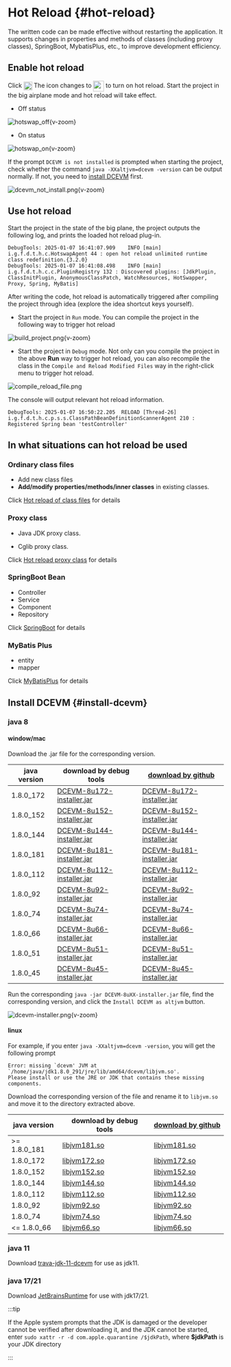 # Hot Reload <Badge type="warning" text="beta" /> {#hot-reload} 

The written code can be made effective without restarting the application. It supports changes in properties and methods of classes (including proxy classes), SpringBoot, MybatisPlus, etc., to improve development efficiency.

## Enable hot reload

Click <img src="/icon/hotswap.svg" style="display: inline-block; width: 20px; height: 20px; vertical-align: middle;" /> The icon changes to <img src="/icon/hotswap_on.svg" style="display: inline-block; width: 25px; height: 25px; vertical-align: middle;" /> to turn on hot reload. Start the project in the big airplane mode and hot reload will take effect.

- Off status

![hotswap_off](/images/hotswap_off.png){v-zoom}

- On status

![hotswap_on](/images/hotswap_on.png){v-zoom}

If the prompt `DCEVM is not installed` is prompted when starting the project, check whether the command `java -XXaltjvm=dcevm -version` can be output normally. If not, you need to [install DCEVM](#install-dcevm) first.

![dcevm_not_install.png](/images/dcevm_not_install.png){v-zoom}

## Use hot reload

Start the project in the state of the big plane, the project outputs the following log, and prints the loaded hot reload plug-in.

```text
DebugTools: 2025-01-07 16:41:07.909    INFO [main] i.g.f.d.t.h.c.HotswapAgent 44 : open hot reload unlimited runtime class redefinition.{3.2.0}
DebugTools: 2025-01-07 16:41:08.498    INFO [main] i.g.f.d.t.h.c.c.PluginRegistry 132 : Discovered plugins: [JdkPlugin, ClassInitPlugin, AnonymousClassPatch, WatchResources, HotSwapper, Proxy, Spring, MyBatis]
```

After writing the code, hot reload is automatically triggered after compiling the project through idea (explore the idea shortcut keys yourself).

- Start the project in `Run` mode. You can compile the project in the following way to trigger hot reload

![build_project.png](/images/build_project.png){v-zoom}

- Start the project in `Debug` mode. Not only can you compile the project in the above **Run** way to trigger hot reload, you can also recompile the class in the `Compile and Reload Modified Files` way in the right-click menu to trigger hot reload.

![compile_reload_file.png](/images/compile_reload_file.png)

The console will output relevant hot reload information.

```text
DebugTools: 2025-01-07 16:50:22.205  RELOAD [Thread-26] i.g.f.d.t.h.c.p.s.s.ClassPathBeanDefinitionScannerAgent 210 : Registered Spring bean 'testController'
```
## In what situations can hot reload be used

### Ordinary class files

- Add new class files
- **Add/modify** **properties/methods/inner classes** in existing classes.

Click [Hot reload of class files](hot-reload-class.md) for details

### Proxy class

- Java JDK proxy class.

- Cglib proxy class.

Click [Hot reload proxy class](hot-reload-proxy.md) for details

### SpringBoot Bean

- Controller
- Service
- Component
- Repository

Click [SpringBoot](hot-reload-springboot.md) for details

### MyBatis Plus

- entity
- mapper

Click [MyBatisPlus](hot-reload-mybatis-plus.md) for details

## Install DCEVM {#install-dcevm}

### java 8

#### window/mac

Download the .jar file for the corresponding version.

| java version | download by debug tools                                                                                | [download by github](https://github.com/future0923/debug-tools/releases/tag/dcevm-installer)                                       |
|--------------|--------------------------------------------------------------------------------------------------------|------------------------------------------------------------------------------------------------------------------------------------|
| 1.8.0_172    | [DCEVM-8u172-installer.jar](https://download.debug-tools.cc/dcevm-installer/DCEVM-8u172-installer.jar) | [DCEVM-8u172-installer.jar](https://github.com/future0923/debug-tools/releases/download/dcevm-installer/DCEVM-8u172-installer.jar) |
| 1.8.0_152    | [DCEVM-8u152-installer.jar](https://download.debug-tools.cc/dcevm-installer/DCEVM-8u152-installer.jar) | [DCEVM-8u152-installer.jar](https://github.com/future0923/debug-tools/releases/download/dcevm-installer/DCEVM-8u152-installer.jar) |
| 1.8.0_144    | [DCEVM-8u144-installer.jar](https://download.debug-tools.cc/dcevm-installer/DCEVM-8u144-installer.jar) | [DCEVM-8u144-installer.jar](https://github.com/future0923/debug-tools/releases/download/dcevm-installer/DCEVM-8u144-installer.jar) |
| 1.8.0_181    | [DCEVM-8u181-installer.jar](https://download.debug-tools.cc/dcevm-installer/DCEVM-8u181-installer.jar) | [DCEVM-8u181-installer.jar](https://github.com/future0923/debug-tools/releases/download/dcevm-installer/DCEVM-8u181-installer.jar) |
| 1.8.0_112    | [DCEVM-8u112-installer.jar](https://download.debug-tools.cc/dcevm-installer/DCEVM-8u112-installer.jar) | [DCEVM-8u112-installer.jar](https://github.com/future0923/debug-tools/releases/download/dcevm-installer/DCEVM-8u112-installer.jar) |
| 1.8.0_92     | [DCEVM-8u92-installer.jar](https://download.debug-tools.cc/dcevm-installer/DCEVM-8u92-installer.jar)   | [DCEVM-8u92-installer.jar](https://github.com/future0923/debug-tools/releases/download/dcevm-installer/DCEVM-8u92-installer.jar)   |
| 1.8.0_74     | [DCEVM-8u74-installer.jar](https://download.debug-tools.cc/dcevm-installer/DCEVM-8u74-installer.jar)   | [DCEVM-8u74-installer.jar](https://github.com/future0923/debug-tools/releases/download/dcevm-installer/DCEVM-8u74-installer.jar)   |
| 1.8.0_66     | [DCEVM-8u66-installer.jar](https://download.debug-tools.cc/dcevm-installer/DCEVM-8u66-installer.jar)   | [DCEVM-8u66-installer.jar](https://github.com/future0923/debug-tools/releases/download/dcevm-installer/DCEVM-8u66-installer.jar)   |
| 1.8.0_51     | [DCEVM-8u51-installer.jar](https://download.debug-tools.cc/dcevm-installer/DCEVM-8u51-installer.jar)   | [DCEVM-8u51-installer.jar](https://github.com/future0923/debug-tools/releases/download/dcevm-installer/DCEVM-8u51-installer.jar)   |
| 1.8.0_45     | [DCEVM-8u45-installer.jar](https://download.debug-tools.cc/dcevm-installer/DCEVM-8u45-installer.jar)   | [DCEVM-8u45-installer.jar](https://github.com/future0923/debug-tools/releases/download/dcevm-installer/DCEVM-8u45-installer.jar)   |

Run the corresponding `java -jar DCEVM-8uXX-installer.jar` file, find the corresponding version, and click the `Install DCEVM as altjvm` button.

![dcevm-installer.png](/images/dcevm-installer.png){v-zoom}

#### linux

For example, if you enter `java -XXaltjvm=dcevm -version`, you will get the following prompt

```text
Error: missing `dcevm' JVM at `/home/java/jdk1.8.0_291/jre/lib/amd64/dcevm/libjvm.so'.
Please install or use the JRE or JDK that contains these missing components.
```

Download the corresponding version of the file and rename it to `libjvm.so` and move it to the directory extracted above.

| java version | download by debug tools                                             | [download by github](https://github.com/future0923/debug-tools/releases/tag/libjvm.so)             |
|--------------|---------------------------------------------------------------------|----------------------------------------------------------------------------------------------------|
| >= 1.8.0_181 | [libjvm181.so](https://download.debug-tools.cc/libjvm/libjvm181.so) | [libjvm181.so](https://github.com/future0923/debug-tools/releases/download/libjvm.so/libjvm181.so) |
| 1.8.0_172    | [libjvm172.so](https://download.debug-tools.cc/libjvm/libjvm172.so) | [libjvm172.so](https://github.com/future0923/debug-tools/releases/download/libjvm.so/libjvm172.so) |
| 1.8.0_152    | [libjvm152.so](https://download.debug-tools.cc/libjvm/libjvm152.so) | [libjvm152.so](https://github.com/future0923/debug-tools/releases/download/libjvm.so/libjvm152.so) |
| 1.8.0_144    | [libjvm144.so](https://download.debug-tools.cc/libjvm/libjvm144.so) | [libjvm144.so](https://github.com/future0923/debug-tools/releases/download/libjvm.so/libjvm144.so) |
| 1.8.0_112    | [libjvm112.so](https://download.debug-tools.cc/libjvm/libjvm112.so) | [libjvm112.so](https://github.com/future0923/debug-tools/releases/download/libjvm.so/libjvm112.so) |
| 1.8.0_92     | [libjvm92.so](https://download.debug-tools.cc/libjvm/libjvm92.so)   | [libjvm92.so](https://github.com/future0923/debug-tools/releases/download/libjvm.so/libjvm92.so)   |
| 1.8.0_74     | [libjvm74.so](https://download.debug-tools.cc/libjvm/libjvm74.so)   | [libjvm74.so](https://github.com/future0923/debug-tools/releases/download/libjvm.so/libjvm74.so)   |
| <= 1.8.0_66  | [libjvm66.so](https://download.debug-tools.cc/libjvm/libjvm66.so)   | [libjvm66.so](https://github.com/future0923/debug-tools/releases/download/libjvm.so/libjvm66.so)   |


### java 11

Download [trava-jdk-11-dcevm](https://github.com/TravaOpenJDK/trava-jdk-11-dcevm/releases) for use as jdk11.

### java 17/21

Download [JetBrainsRuntime](https://github.com/JetBrains/JetBrainsRuntime/releases) for use with jdk17/21.

:::tip

If the Apple system prompts that the JDK is damaged or the developer cannot be verified after downloading it, and the JDK cannot be started, enter `sudo xattr -r -d com.apple.quarantine /$jdkPath`, where **$jdkPath** is your JDK directory

:::




